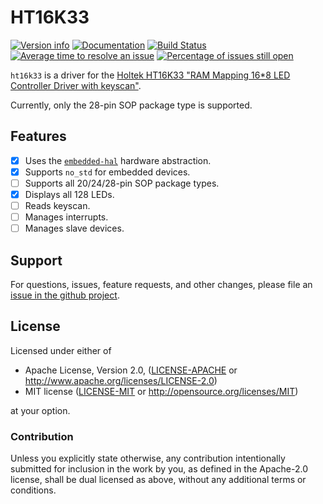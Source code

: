 # HT16K33

[![Version info](https://img.shields.io/crates/v/ht16k33.svg)](https://crates.io/crates/ht16k33)
[![Documentation](https://docs.rs/ht16k33/badge.svg)](https://docs.rs/ht16k33)
[![Build Status](https://travis-ci.org/jasonpeacock/ht16k33.svg?branch=master)](https://travis-ci.org/jasonpeacock/ht16k33)
[![Average time to resolve an issue](http://isitmaintained.com/badge/resolution/jasonpeacock/ht16k33.svg)](http://isitmaintained.com/project/jasonpeacock/ht16k33 "Average time to resolve an issue")
[![Percentage of issues still open](http://isitmaintained.com/badge/open/jasonpeacock/ht16k33.svg)](http://isitmaintained.com/project/jasonpeacock/ht16k33 "Percentage of issues still open")

`ht16k33` is a driver for the [Holtek HT16K33 "RAM Mapping 16\*8 LED Controller Driver with keyscan"](http://www.holtek.com/productdetail/-/vg/HT16K33).

Currently, only the 28-pin SOP package type is supported.

## Features

- [x] Uses the [`embedded-hal`](https://crates.io/crates/embedded-hal) hardware abstraction.
- [x] Supports `no_std` for embedded devices.
- [ ] Supports all 20/24/28-pin SOP package types.
- [x] Displays all 128 LEDs.
- [ ] Reads keyscan.
- [ ] Manages interrupts.
- [ ] Manages slave devices.

## Support

For questions, issues, feature requests, and other changes, please file an [issue in the github project](https://github.com/jasonpeacock/ht16k33/issues).

## License

Licensed under either of

* Apache License, Version 2.0, ([LICENSE-APACHE](LICENSE-APACHE) or http://www.apache.org/licenses/LICENSE-2.0)
* MIT license ([LICENSE-MIT](LICENSE-MIT) or http://opensource.org/licenses/MIT)

at your option.

### Contribution

Unless you explicitly state otherwise, any contribution intentionally submitted for inclusion in the work by you,
as defined in the Apache-2.0 license, shall be dual licensed as above, without any additional terms or conditions.
